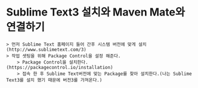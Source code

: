 # Sublime Text3 설치와 Maven Mate와 연결하기

	> 먼저 Sublime Text 홈페이지 들어 간후 시스템 버전에 맞게 설치 (http://www.sublimetext.com/3)
	> 작업 셋팅을 위해 Package Control을 설정 해준다.
		> Package Control을 설치한다. (https://packagecontrol.io/installation)
		> 접속 한 후 Sublime Text버전에 맞는 Package를 찾아 설치한다.(나는 Sublime Text3를 설치 했기 때문에 버전3를 가져온다.)
	
